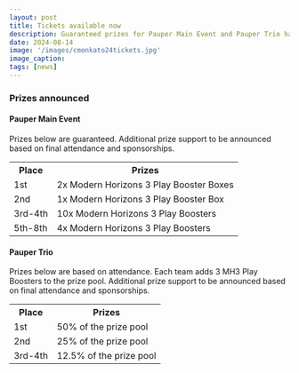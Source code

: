 ```yaml
---
layout: post
title: Tickets available now
description: Guaranteed prizes for Pauper Main Event and Pauper Trio have announced. Tickets available now!
date: 2024-08-14
image: '/images/cmonkato24tickets.jpg'
image_caption:
tags: [news]
---
```


### Prizes announced

#### Pauper Main Event

Prizes below are guaranteed. Additional prize support to be announced based on final attendance and sponsorships.

<div class="table-container">
  <table>
    <tr><th>Place</th><th>Prizes</th></tr>
    <tr><td>1st</td><td>2x Modern Horizons 3 Play Booster Boxes</td></tr>
    <tr><td>2nd</td><td>1x Modern Horizons 3 Play Booster Box</td></tr>
    <tr><td>3rd-4th</td><td>10x Modern Horizons 3 Play Boosters</td></tr>
    <tr><td>5th-8th</td><td>4x Modern Horizons 3 Play Boosters</td></tr>
  </table>
</div>

#### Pauper Trio

Prizes below are based on attendance. Each team adds 3 MH3 Play Boosters to the prize pool.
Additional prize support to be announced based on final attendance and sponsorships.

<div class="table-container">
  <table>
    <tr><th>Place</th><th>Prizes</th></tr>
    <tr><td>1st</td><td>50% of the prize pool</td></tr>
    <tr><td>2nd</td><td>25% of the prize pool</td></tr>
    <tr><td>3rd-4th</td><td>12.5% of the prize pool</td></tr>
  </table>
</div>
